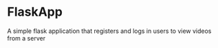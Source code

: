 # FlaskApp
A simple flask application that registers and logs in users to view videos from a server

